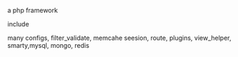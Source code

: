 a php framework


include

many configs, filter_validate, memcahe seesion, route, plugins, view_helper, smarty,mysql, mongo, redis
